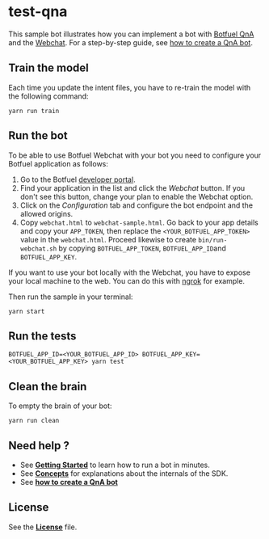 # test-qna

This sample bot illustrates how you can implement a bot with [Botfuel QnA](https://docs.botfuel.io/qna/overview) and the [Webchat](https://docs.botfuel.io/webchat/overview). For a step-by-step guide, see [how to create a QnA bot](https://docs.botfuel.io/qna/howto-qna).


## Train the model

Each time you update the intent files, you have to re-train the model with the following command:

```shell
yarn run train
```


## Run the bot

To be able to use Botfuel Webchat with your bot you need to configure your Botfuel application as follows:
1. Go to the Botfuel [developer portal](https://app.botfuel.io/apps).
2. Find your application in the list and click the *Webchat* button. If you don't see this button, change your plan to enable the Webchat option.
3. Click on the _Configuration_ tab and configure the bot endpoint and the allowed origins.
4. Copy `webchat.html` to `webchat-sample.html`. Go back to your app details and copy your `APP_TOKEN`, then replace the `<YOUR_BOTFUEL_APP_TOKEN>` value in the `webchat.html`. Proceed likewise to create `bin/run-webchat.sh` by copying `BOTFUEL_APP_TOKEN`, `BOTFUEL_APP_ID`and `BOTFUEL_APP_KEY`.

If you want to use your bot locally with the Webchat, you have to expose your local machine to the web. You can do this with [ngrok](https://ngrok.com/) for example.

Then run the sample in your terminal:

```shell
yarn start
```


## Run the tests

```shell
BOTFUEL_APP_ID=<YOUR_BOTFUEL_APP_ID> BOTFUEL_APP_KEY=<YOUR_BOTFUEL_APP_KEY> yarn test
```


## Clean the brain

To empty the brain of your bot:

```shell
yarn run clean
```


## Need help ?

- See [**Getting Started**](https://docs.botfuel.io/dialog/getting-started) to learn how to run a bot in minutes.
- See [**Concepts**](https://docs.botfuel.io/dialog/concepts) for explanations about the internals of the SDK.
- See [**how to create a QnA bot**](https://docs.botfuel.io/qna/howto-qna)


## License

See the [**License**](LICENSE.md) file.
